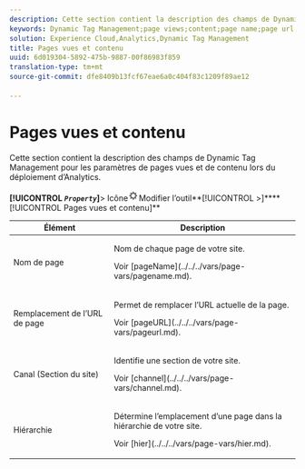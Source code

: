 ```yaml
---
description: Cette section contient la description des champs de Dynamic Tag Management pour les paramètres de pages vues et de contenu lors du déploiement d’Analytics.
keywords: Dynamic Tag Management;page views;content;page name;page url override;channel;site section;hierarchy
solution: Experience Cloud,Analytics,Dynamic Tag Management
title: Pages vues et contenu
uuid: 6d019304-5892-475b-9887-00f86983f859
translation-type: tm+mt
source-git-commit: dfe8409b13fcf67eae6a0c404f83c1209f89ae12

---
```



# Pages vues et contenu

Cette section contient la description des champs de Dynamic Tag Management pour les paramètres de pages vues et de contenu lors du déploiement d’Analytics.

**[!UICONTROL *`Property`*]**> Icône![d’engrenage](assets/settings_gear.png)Modifier l’outil**[!UICONTROL >]****[!UICONTROL Pages vues et contenu]**

<table id="table_654149A8A66B404BBF9BAF8EC67F5F8F">
 <thead>
  <tr>
   <th colname="col1" class="entry"> Élément </th>
   <th colname="col2" class="entry"> Description </th>
  </tr>
 </thead>
 <tbody>
  <tr>
   <td colname="col1"> Nom de page </td>
   <td colname="col2"> <p>Nom de chaque page de votre site. </p> <p>Voir [pageName](../../../vars/page-vars/pagename.md). </p> </td>
  </tr>
  <tr>
   <td colname="col1"> Remplacement de l’URL de page </td>
   <td colname="col2"> <p> Permet de remplacer l’URL actuelle de la page. </p> <p>Voir [pageURL](../../../vars/page-vars/pageurl.md). </p> </td>
  </tr>
  <tr>
   <td colname="col1"> Canal (Section du site) </td>
   <td colname="col2"> <p>Identifie une section de votre site. </p> <p>Voir [channel](../../../vars/page-vars/channel.md). </p> </td>
  </tr>
  <tr>
   <td colname="col1"> Hiérarchie </td>
   <td colname="col2"> <p>Détermine l’emplacement d’une page dans la hiérarchie de votre site. </p> <p>Voir [hier](../../../vars/page-vars/hier.md). </p> </td>
  </tr>
 </tbody>
</table>
